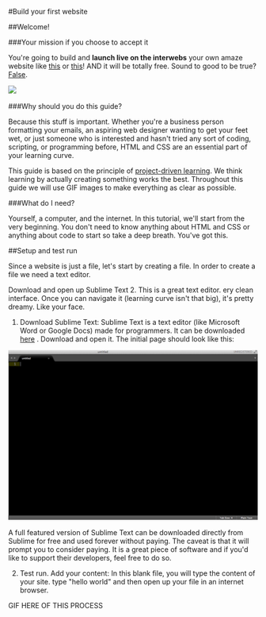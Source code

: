 #Build your first website

##Welcome!

###Your mission if you choose to accept it

You're going to build and **launch live on the interwebs** your own amaze website like [this]() or [this]()! AND it will be totally free. Sound to good to be true? [False](http://i.imgur.com/A688v8m.png).

![](http://i.imgur.com/7Col0qO.png)

###Why should you do this guide?

Because this stuff is important. Whether you're a business person formatting your emails, an aspiring web designer wanting to get your feet wet, or just someone who is interested and hasn't tried any sort of coding, scripting, or programming before, HTML and CSS are an essential part of your learning curve.

This guide is based on the principle of [project-driven learning](http://blog.thinkful.com/post/100829199278/project-based-v-s-project-driven-learning). We think learning by actually creating something works the best. Throughout this guide we will use GIF images to make everything as clear as possible.

###What do I need?

Yourself, a computer, and the internet. In this tutorial, we'll start from the very beginning. You don't need to know anything about HTML and CSS or anything about code to start so take a deep breath. You've got this.

##Setup and test run

Since a website is just a file, let's start by creating a file. In order to create a file we need a text editor.

Download and open up Sublime Text 2. This is a great text editor. ery clean interface. Once you can navigate it (learning curve isn't that big), it's pretty dreamy. Like your face.

1) Download Sublime Text: Sublime Text is a text editor (like Microsoft Word or Google Docs) made for programmers. It can be downloaded [here](http://www.sublimetext.com/3) . Download and open it. The initial page should look like this:

  ![](images/sublime.png)

  A full featured version of Sublime Text can be downloaded directly from Sublime for free and used forever without paying. The caveat is that it will prompt you to consider paying. It is a great piece of software and if you'd like to support their developers, feel free to do so.

2) Test run. Add your content: In this blank file, you will type the content of your site. type "hello world" and then open up your file in an internet browser.

GIF HERE OF THIS PROCESS
